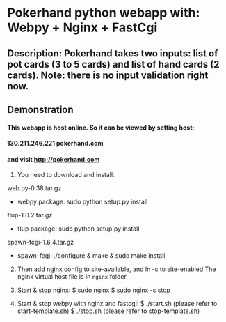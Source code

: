 # Pokerhand python webapp with: Webpy + Nginx + FastCgi

## Description: Pokerhand takes two inputs: list of pot cards (3 to 5 cards) and list of hand cards (2 cards). Note: there is no input validation right now.

## Demonstration
#### This webapp is host online. So it can be viewed by setting host:
####      130.211.246.221    pokerhand.com
#### and visit http://pokerhand.com


1. You need to download and install:

web.py-0.38.tar.gz
+ webpy package: sudo python setup.py install

flup-1.0.2.tar.gz
+ flup package: sudo python setup.py install

spawn-fcgi-1.6.4.tar.gz
+ spawn-fcgi: ./configure & make & sudo make install

2. Then add nginx config to site-available, and ln -s to site-enabled
The nginx virtual host file is in `nginx` folder

3. Start & stop nginx: 
   $ sudo nginx
   $ sudo nginx -s stop

4. Start & stop webpy with nginx and fastcgi:
   $ ./start.sh (please refer to start-template.sh)
   $ ./stop.sh (please refer to stop-template.sh)
